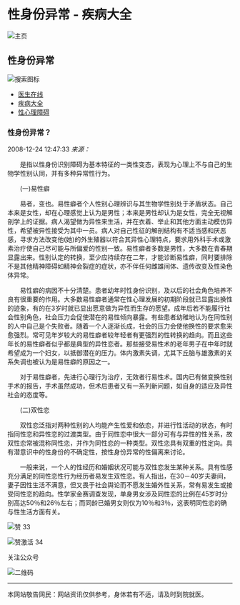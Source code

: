 # 性身份异常 - 疾病大全

![主页](style/disease/image/home.png)

## 性身份异常

![搜索图标](style/disease/image/search_icon.png)

-   [医生在线](https://www.51daifu.com/)
-   [疾病大全](https://www.51daifu.com/disease/)
-   [性心理障碍](https://www.51daifu.com/disease/jbxq-2137.shtml)

### 性身份异常？

2008-12-24 12:47:33 _来源：_

　　是指以性身份识别障碍为基本特征的一类性变态，表现为心理上不与自己的生物学性别认同，并有多种异常性行为。

　　(一)易性癖

　　易者，变也。易性癖者个人性别心理辨识与其生物学性别处于矛盾状态。自己本来是女性，却在心理感觉上认为是男性；本来是男性却认为是女性，完全无视解剖学上的证据。病人渴望做为异性来生活，并在衣着、举止和其他方面主动模仿异性，希望被异性接受为其中一员。病人对自己性征的解剖结构有不适当感和厌恶感，寻求方法改变他(她)的外生殖器以符合其异性心理特点，要求用外科手术或激素治疗使自己尽可能与所偏爱的性别一致。易性癖者多数是男性，大多数在青春期显露出来。性别认定的转换，至少应持续存在二年，才能诊断易性癖，同时要排除不是其他精神障碍如精神会裂症的症状，亦不伴任何雌雄间体、遗传改变及性染色体异常。

　　易性癖的病因不十分清楚。患者幼年时性身份识别，及以后的社会角色培养不良有很重要的作用。大多数易性癖者通常在性心理发展的初期阶段就已显露出换性的迹象，有的在3岁时就已显出愿意做为异性而生存的愿望。成年后若不能履行社会性别角色，社会压力会促使潜在的易性倾向暴露。有些患者幼稚地认为在同性别的人中自己是个失败者。随着一个人逐渐长成，社会的压力会使他换性的要求愈来愈强烈。常可见年岁较大的易性癖者较年轻者有更强烈的性转换的趋向。而且这些年长的易性癖者似乎都是典型的异性恋者。那些接受易性术的老年男子在中年时就希望成为一个妇女，以抵御潜在的压力。体内激素失调，尤其下丘脑与雄激素的关系失调也被认为是易性癖的原因之一。

　　对于易性癖者，先进行心理行为治疗，无效者行易性术。国内已有做变换性别手术的报告，手术虽然成功，但术后患者又有一系列新问题，如自身的适应及异性社会的态度等。

　　(二)双性恋

　　双性恋泛指对两种性别的人均能产生性爱和依恋，并进行性活动的状态，有时指同性恋和异性恋的过渡类型。由于同性恋中很大一部分可有与异性的性关系，故双性恋常被混称同性恋，并作为同性恋的一种类型。双性恋具有双重的性定向。具有潜意识中的性身份的不确定性，按性身份异常的性偏离来讨论。

　　一般来说，一个人的性经历和婚姻状况可能与双性恋发生某种关系。具有性感充分满足的同性恋性行为经历者易发生双性恋。有人指出，在30－40岁夫妻间，妻子因性生活不满意，但又畏于社会舆论而不愿发生婚外性关系，常有易发生或接受同性恋的趋向。性学家金赛调查发现，单身男女涉及同性恋的比例在45岁时分别高达50％和26％左右；而同龄已婚男女则仅为10％和3％，这表明同性恋的确与性生活方面有关。

![赞](style/disease/image/zan_pic.png) 33

![赞激活](style/disease/image/zanActive_pic.png) 34

关注公众号

![二维码](style/disease/image/code_pic.png)

---

本网站敬告网民：网站资讯仅供参考，身体若有不适，请及时到院就医。